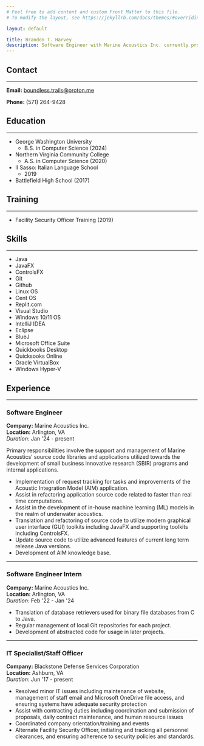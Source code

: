 ```yaml
---
# Feel free to add content and custom Front Matter to this file.
# To modify the layout, see https://jekyllrb.com/docs/themes/#overriding-theme-defaults

layout: default

title: Brandon T. Harvey
description: Software Engineer with Marine Acoustics Inc. currently providing support with Java and JavaFX libraries. Java, Git, IntelliJ IDEA. 
---
```

## Contact
* * *
**Email:** boundless.trails@proton.me

**Phone:** (571) 264-9428


## Education
* * *
- George Washington University
	- B.S. in Computer Science (2024)
- Northern Virginia Community College
	- A.S. in Computer Science (2020)
- Il Sasso: Italian Language School
	- 2019
- Battlefield High School (2017)

## Training
* * *
- Facility Security Officer Training (2019)

## Skills
* * *
- Java
- JavaFX
- ControlsFX
- Git
- Github
- Linux OS
- Cent OS
- Replit.com
- Visual Studio
- Windows 10/11 OS
- IntelliJ IDEA
- Eclipse
- BlueJ
- Microsoft Office Suite
- Quickbooks Desktop
- Quicksooks Online
- Oracle VirtualBox
- Windows Hyper-V

## Experience
* * *

### Software Engineer
**Company:** Marine Acoustics Inc.  
**Location:** Arlington, VA  
_Duration:_ Jan '24 - present

Primary responsibilities involve the support and management of Marine Acoustics’ source code libraries and applications utilized towards the development of small business innovative research (SBIR) programs and internal applications. 

- Implementation of request tracking for tasks and improvements of the Acoustic Integration Model (AIM) application.
- Assist in refactoring application source code related to faster than real time computations.
- Assist in the development of in-house machine learning (ML) models in the realm of underwater acoustics.
- Translation and refactoring of source code to utilize modern graphical user interface (GUI) toolkits including JavaFX and supporting toolkits including ControlsFX.
- Update source code to utilize advanced features of current long term release Java versions.
- Development of AIM knowledge base.

* * *

### Software Engineer Intern
**Company:** Marine Acoustics Inc.  
**Location:** Arlington, VA  
_Duration:_ Feb '22 - Jan '24

- Translation of database retrievers used for binary file databases from C to Java.
- Regular management of local Git repositories for each project.
- Development of abstracted code for usage in later projects.

* * *

### IT Specialist/Staff Officer
**Company:** Blackstone Defense Services Corporation  
**Location:** Ashburn, VA  
_Duration:_ Jun '17 - present

- Resolved minor IT issues including maintenance of website, management of staff email and Microsoft OneDrive file access, and ensuring systems have adequate security protection
- Assist with contracting duties including coordination and submission of proposals, daily contract maintenance, and human resource issues
- Coordinated company orientation/training and events
- Alternate Facility Security Officer, initiating and tracking all personnel clearances, and ensuring adherence to security policies and standards.





